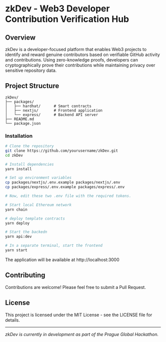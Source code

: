 # zkDev - Web3 Developer Contribution Verification Hub

## Overview

zkDev is a developer-focused platform that enables Web3 projects to identify and reward genuine contributors based on verifiable GitHub activity and contributions. Using zero-knowledge proofs, developers can cryptographically prove their contributions while maintaining privacy over sensitive repository data.

## Project Structure

```
zkDev/
├── packages/
│   ├── hardhat/      # Smart contracts
│   ├── nextjs/       # Frontend application
│   └── express/      # Backend API server
├── README.md
└── package.json
```

### Installation

```bash
# Clone the repository
git clone https://github.com/yourusername/zkDev.git
cd zkDev

# Install dependencies
yarn install

# Set up environment variables
cp packages/nextjs/.env.example packages/nextjs/.env
cp packages/express/.env.example packages/express/.env

# Now, edit these two .env file with the required tokens.

# Start local Ethereum network
yarn chain

# deploy template contracts
yarn deploy

# Start the backedn
yarn api:dev

# In a separate terminal, start the frontend
yarn start
```

The application will be available at http://localhost:3000

## Contributing

Contributions are welcome! Please feel free to submit a Pull Request.

## License

This project is licensed under the MIT License - see the LICENSE file for details.

---

*zkDev is currently in development as part of the Prague Global Hackathon.*